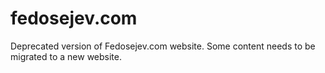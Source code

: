 # fedosejev.com
Deprecated version of Fedosejev.com website. Some content needs to be migrated to a new website.
